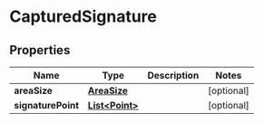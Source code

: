 

# CapturedSignature


## Properties

| Name | Type | Description | Notes |
|------------ | ------------- | ------------- | -------------|
|**areaSize** | [**AreaSize**](AreaSize.md) |  |  [optional] |
|**signaturePoint** | [**List&lt;Point&gt;**](Point.md) |  |  [optional] |



